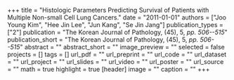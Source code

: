+++
title = "Histologic Parameters Predicting Survival of Patients with Multiple Non-small Cell Lung Cancers."
date = "2011-01-01"
authors = ["Joo Young Kim", "Hee Jin Lee", "Jun Kang", "Se Jin Jang"]
publication_types = ["2"]
publication = "The Korean Journal of Pathology, (45), 5, _pp. 506--515_"
publication_short = "The Korean Journal of Pathology, (45), 5, _pp. 506--515_"
abstract = ""
abstract_short = ""
image_preview = ""
selected = false
projects = []
tags = []
url_pdf = ""
url_preprint = ""
url_code = ""
url_dataset = ""
url_project = ""
url_slides = ""
url_video = ""
url_poster = ""
url_source = ""
math = true
highlight = true
[header]
image = ""
caption = ""
+++
